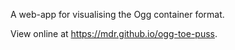 A web-app for visualising the Ogg container format.

View online at https://mdr.github.io/ogg-toe-puss.
